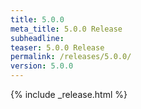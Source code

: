 ```yaml
---
title: 5.0.0
meta_title: 5.0.0 Release
subheadline: 
teaser: 5.0.0 Release
permalink: /releases/5.0.0/
version: 5.0.0
---
```


{% include _release.html %}
